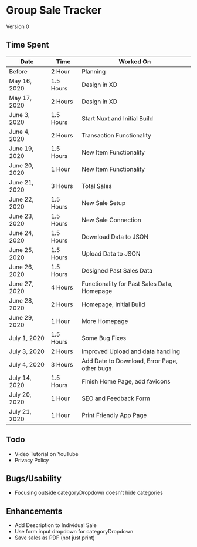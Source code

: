 # Group Sale Tracker

Version 0

## Time Spent

| Date          | Time      | Worked On                                    |
| ------------- | --------- | -------------------------------------------- |
| Before        | 2 Hour    | Planning                                     |
| May 16, 2020  | 1.5 Hours | Design in XD                                 |
| May 17, 2020  | 2 Hours   | Design in XD                                 |
| June 3, 2020  | 1.5 Hours | Start Nuxt and Initial Build                 |
| June 4, 2020  | 2 Hours   | Transaction Functionality                    |
| June 19, 2020 | 1.5 Hours | New Item Functionality                       |
| June 20, 2020 | 1 Hour    | New Item Functionality                       |
| June 21, 2020 | 3 Hours   | Total Sales                                  |
| June 22, 2020 | 1.5 Hours | New Sale Setup                               |
| June 23, 2020 | 1.5 Hours | New Sale Connection                          |
| June 24, 2020 | 1.5 Hours | Download Data to JSON                        |
| June 25, 2020 | 1.5 Hours | Upload Data to JSON                          |
| June 26, 2020 | 1.5 Hours | Designed Past Sales Data                     |
| June 27, 2020 | 4 Hours   | Functionality for Past Sales Data, Homepage  |
| June 28, 2020 | 2 Hours   | Homepage, Initial Build                      |
| June 29, 2020 | 1 Hour    | More Homepage                                |
| July 1, 2020  | 1.5 Hours | Some Bug Fixes                               |
| July 3, 2020  | 2 Hours   | Improved Upload and data handling            |
| July 4, 2020  | 3 Hours   | Add Date to Download, Error Page, other bugs |
| July 14, 2020 | 1.5 Hours | Finish Home Page, add favicons               |
| July 20, 2020 | 1 Hour    | SEO and Feedback Form                        |
| July 21, 2020 | 1 Hour    | Print Friendly App Page                      |

## Todo

- Video Tutorial on YouTube
- Privacy Policy

## Bugs/Usability

- Focusing outside categoryDropdown doesn't hide categories

## Enhancements

- Add Description to Individual Sale
- Use form input dropdown for categoryDropdown
- Save sales as PDF (not just print)
